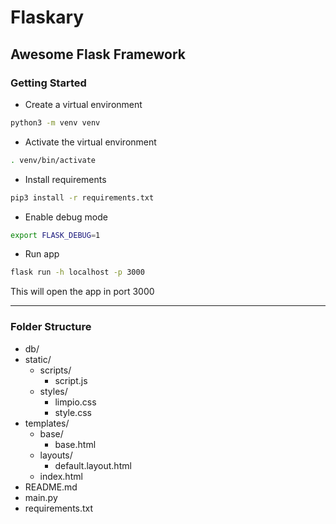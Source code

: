 # Flaskary

## Awesome Flask Framework

### Getting Started

- Create a virtual environment

```sh
python3 -m venv venv

```
- Activate the virtual environment

```sh
. venv/bin/activate

```

- Install requirements

```sh
pip3 install -r requirements.txt

```
- Enable debug mode

```sh
export FLASK_DEBUG=1

```

- Run app

```sh
flask run -h localhost -p 3000

```

This will open the app in port 3000

<hr>

### Folder Structure

- db/
- static/
    - scripts/
        - script.js
    - styles/
        - limpio.css
        - style.css
- templates/
    - base/
        - base.html
    - layouts/
        - default.layout.html
    - index.html
- README.md
- main.py
- requirements.txt
